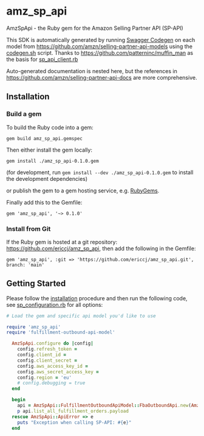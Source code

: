 # amz_sp_api

AmzSpApi - the Ruby gem for the Amazon Selling Partner API (SP-API)

This SDK is automatically generated by running [Swagger Codegen](https://github.com/swagger-api/swagger-codegen) on each model from https://github.com/amzn/selling-partner-api-models using the [codegen.sh](codegen.sh) script.  Thanks to https://github.com/patterninc/muffin_man as the basis for [sp_api_client.rb](sp_api_client.rb)

Auto-generated documentation is nested here, but the references in https://github.com/amzn/selling-partner-api-docs are more comprehensive. 

## Installation

### Build a gem

To build the Ruby code into a gem:

```shell
gem build amz_sp_api.gemspec
```

Then either install the gem locally:

```shell
gem install ./amz_sp_api-0.1.0.gem
```
(for development, run `gem install --dev ./amz_sp_api-0.1.0.gem` to install the development dependencies)

or publish the gem to a gem hosting service, e.g. [RubyGems](https://rubygems.org/).

Finally add this to the Gemfile:

    gem 'amz_sp_api', '~> 0.1.0'

### Install from Git

If the Ruby gem is hosted at a git repository: https://github.com/ericcj/amz_sp_api, then add the following in the Gemfile:

    gem 'amz_sp_api', :git => 'https://github.com/ericcj/amz_sp_api.git', branch: 'main'

## Getting Started

Please follow the [installation](#installation) procedure and then run the following code, see [sp_configuration.rb](sp_configuration.rb) for all options:
```ruby
# Load the gem and specific api model you'd like to use

require 'amz_sp_api'
require 'fulfillment-outbound-api-model'

  AmzSpApi.configure do |config|
    config.refresh_token = 
    config.client_id = 
    config.client_secret = 
    config.aws_access_key_id = 
    config.aws_secret_access_key = 
    config.region = 'eu'
    # config.debugging = true
  end

  begin
    api = AmzSpApi::FulfillmentOutboundApiModel::FbaOutboundApi.new(AmzSpApi::SpApiClient.new)
    p api.list_all_fulfillment_orders.payload
  rescue AmzSpApi::ApiError => e
    puts "Exception when calling SP-API: #{e}"
  end
```
